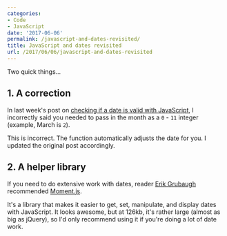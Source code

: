 ```yaml
---
categories:
- Code
- JavaScript
date: '2017-06-06'
permalink: /javascript-and-dates-revisited/
title: JavaScript and dates revisited
url: /2017/06/06/javascript-and-dates-revisited
---
```


Two quick things...

## 1. A correction

In last week's post on [checking if a date is valid with JavaScript](https://gomakethings.com/how-to-check-if-a-date-is-valid-with-vanilla-javascript/), I incorrectly said you needed to pass in the month as a `0` - `11` integer (example, March is `2`).

This is incorrect. The function automatically adjusts the date for you. I updated the original post accordingly.

## 2. A helper library

If you need to do extensive work with dates, reader <a href="https://stoic.software/effective-suitescript/">Erik Grubaugh</a> recommended <a href="https://momentjs.com/">Moment.js</a>.

It's a library that makes it easier to get, set, manipulate, and display dates with JavaScript. It looks awesome, but at 126kb, it's rather large (almost as big as jQuery), so I'd only recommend using it if you're doing a lot of date work.